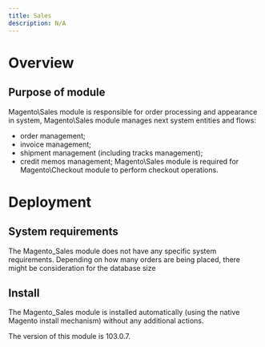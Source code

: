 ```yaml
---
title: Sales
description: N/A
---
```


# Overview

## Purpose of module

Magento\Sales module is responsible for order processing and appearance in system,
Magento\Sales module manages next system entities and flows:

* order management;
* invoice management;
* shipment management (including tracks management);
* credit memos management;
Magento\Sales module is required for Magento\Checkout module to perform checkout operations.

# Deployment

## System requirements

The Magento_Sales module does not have any specific system requirements.
Depending on how many orders are being placed, there might be consideration for the database size

## Install

The Magento_Sales module is installed automatically (using the native Magento install mechanism) without any additional actions.

<InlineAlert slots="text" />
The version of this module is 103.0.7.

